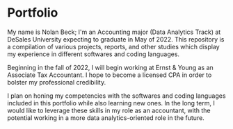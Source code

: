 # Portfolio
My name is Nolan Beck; I'm an Accounting major (Data Analytics Track) at DeSales University expecting to graduate in May of 2022.  This repository is a compilation of various projects, reports, and other studies which display my experience in different softwares and coding languages.

Beginning in the fall of 2022, I will begin working at Ernst & Young as an Associate Tax Accountant.  I hope to become a licensed CPA in order to bolster my professional credibility.

I plan on honing my competencies with the softwares and coding languages included in this portfolio while also learning new ones.  In the long term, I would like to leverage these skills in my role as an accountant, with the potential working in a more data analytics-oriented role in the future.
